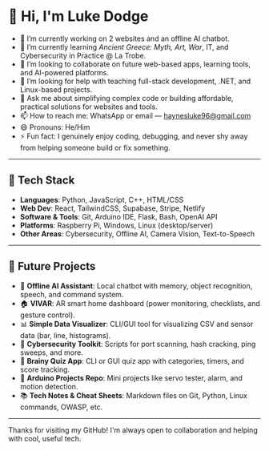 # 👋 Hi, I'm Luke Dodge

- 🔭 I’m currently working on 2 websites and an offline AI chatbot.
- 🌱 I’m currently learning *Ancient Greece: Myth, Art, War*, IT, and Cybersecurity in Practice @ La Trobe.
- 👯 I’m looking to collaborate on future web-based apps, learning tools, and AI-powered platforms.
- 🤔 I’m looking for help with teaching full-stack development, .NET, and Linux-based projects.
- 💬 Ask me about simplifying complex code or building affordable, practical solutions for websites and tools.
- 📫 How to reach me: WhatsApp or email — haynesluke96@gmail.com
- 😄 Pronouns: He/Him
- ⚡ Fun fact: I genuinely enjoy coding, debugging, and never shy away from helping someone build or fix something.

---

## 🔧 Tech Stack

- **Languages**: Python, JavaScript, C++, HTML/CSS
- **Web Dev**: React, TailwindCSS, Supabase, Stripe, Netlify
- **Software & Tools**: Git, Arduino IDE, Flask, Bash, OpenAI API
- **Platforms**: Raspberry Pi, Windows, Linux (desktop/server)
- **Other Areas**: Cybersecurity, Offline AI, Camera Vision, Text-to-Speech

---

## 🚀 Future Projects

- 🧠 **Offline AI Assistant**: Local chatbot with memory, object recognition, speech, and command system.
- 🏠 **VIVAR**: AR smart home dashboard (power monitoring, checklists, and gesture control).
- 📊 **Simple Data Visualizer**: CLI/GUI tool for visualizing CSV and sensor data (bar, line, histograms).
- 🔐 **Cybersecurity Toolkit**: Scripts for port scanning, hash cracking, ping sweeps, and more.
- 🧠 **Brainy Quiz App**: CLI or GUI quiz app with categories, timers, and score tracking.
- 🧰 **Arduino Projects Repo**: Mini projects like servo tester, alarm, and motion detection.
- 📚 **Tech Notes & Cheat Sheets**: Markdown files on Git, Python, Linux commands, OWASP, etc.

---

Thanks for visiting my GitHub! I'm always open to collaboration and helping with cool, useful tech.
